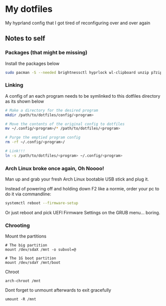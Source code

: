 # My dotfiles
My hyprland config that I got tired of reconfiguring over and over again

## Notes to self

### Packages (that might be missing)
Install the packages below
```sh
sudo pacman -S --needed brightnessctl hyprlock wl-clipboard unzip p7zip less htop fastfetch
```

### Linking
A config of an each program needs to be symlinked to this dotfiles directory as its shown below
```sh
# Make a directory for the desired program
mkdir /path/to/dotfiles/config/<program>

# Move the contents of the original config to dotfiles
mv ~/.config/<program>/* /path/to/dotfiles/<program>

# Purge the emptied program config
rm -rf ~/.config/<program>/

# Link!!!
ln -s /path/to/dotfiles/<program> ~/.config/<program>
```

### Arch Linux broke once again, Oh Noooo!
Man up and grab your fresh Arch Linux bootable USB stick and plug it.

Instead of powering off and holding down F2 like a normie, order your pc to do it via commandline:
```sh
systemctl reboot --firmware-setup
```

Or just reboot and pick UEFI Firmware Settings on the GRUB menu... boring.

### Chrooting
Mount the partitions
```
# The big partition
mount /dev/sdaX /mnt -o subvol=@

# The 1G boot partition
mount /dev/sdaY /mnt/boot
```

Chroot
```
arch-chroot /mnt
```

Dont forget to unmount afterwards to exit gracefully
```
umount -R /mnt
```
